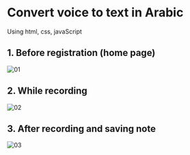 # Convert voice to text in Arabic
Using html, css, javaScript
<bt>
<br>
## 1. Before registration (home page)

![01](https://user-images.githubusercontent.com/101488769/176567232-dd095f5e-089b-486c-b884-34ae64981ebc.png)


## 2. While recording

![02](https://user-images.githubusercontent.com/101488769/176567299-2fd3a62a-9905-4593-b30e-d86ac39e60ff.png)


## 3. After recording and saving note

![03](https://user-images.githubusercontent.com/101488769/176567349-ef315845-0999-4eb3-ae72-15b548ba1f8e.png)
